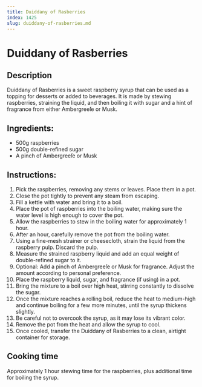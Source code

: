```yaml
---
title: Duiddany of Rasberries
index: 1425
slug: duiddany-of-rasberries.md
---
```


# Duiddany of Rasberries

## Description
Duiddany of Rasberries is a sweet raspberry syrup that can be used as a topping for desserts or added to beverages. It is made by stewing raspberries, straining the liquid, and then boiling it with sugar and a hint of fragrance from either Ambergreeſe or Musk.

## Ingredients:
- 500g raspberries
- 500g double-refined sugar
- A pinch of Ambergreeſe or Musk

## Instructions:
1. Pick the raspberries, removing any stems or leaves. Place them in a pot.
2. Close the pot tightly to prevent any steam from escaping.
3. Fill a kettle with water and bring it to a boil.
4. Place the pot of raspberries into the boiling water, making sure the water level is high enough to cover the pot.
5. Allow the raspberries to stew in the boiling water for approximately 1 hour.
6. After an hour, carefully remove the pot from the boiling water.
7. Using a fine-mesh strainer or cheesecloth, strain the liquid from the raspberry pulp. Discard the pulp.
8. Measure the strained raspberry liquid and add an equal weight of double-refined sugar to it.
9. Optional: Add a pinch of Ambergreeſe or Musk for fragrance. Adjust the amount according to personal preference.
10. Place the raspberry liquid, sugar, and fragrance (if using) in a pot.
11. Bring the mixture to a boil over high heat, stirring constantly to dissolve the sugar.
12. Once the mixture reaches a rolling boil, reduce the heat to medium-high and continue boiling for a few more minutes, until the syrup thickens slightly.
13. Be careful not to overcook the syrup, as it may lose its vibrant color.
14. Remove the pot from the heat and allow the syrup to cool.
15. Once cooled, transfer the Duiddany of Rasberries to a clean, airtight container for storage.

## Cooking time
Approximately 1 hour stewing time for the raspberries, plus additional time for boiling the syrup.